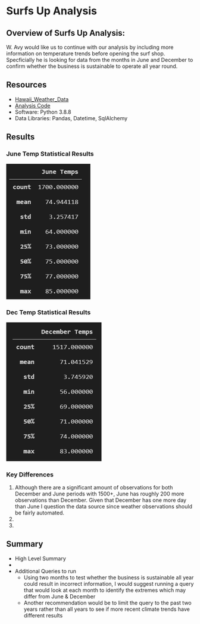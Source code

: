 # Surfs Up Analysis

## Overview of Surfs Up Analysis:

W. Avy would like us to continue with our analysis by including more information on temperature trends before opening the surf shop.  Specficially he is looking for data from the months in June and December to confirm whether the business is sustainable to operate all year round.



## Resources
- [Hawaii_Weather_Data](https://github.com/sbretag/surfs_up/blob/main/hawaii.sqlite)
- [Analysis Code](https://github.com/sbretag/surfs_up/blob/main/SurfsUp_Challenge.ipynb)
- Software: Python 3.8.8
- Data Libraries: Pandas, Datetime, SqlAlchemy

## Results

### June Temp Statistical Results
![](https://github.com/sbretag/surfs_up/blob/main/Resources/june_results.png)

### Dec Temp Statistical Results
![](https://github.com/sbretag/surfs_up/blob/main/Resources/dec_results.png)

### Key Differences

1. Although there are a significant amount of observations for both December and June periods with 1500+, June has roughly 200 more observations than December.  Given that December has one more day than June I question the data source since weather observations should be fairly automated.  
2.
3.

## Summary
- High Level Summary
- 
- Additional Queries to run
  - Using two months to test whether the business is sustainable all year could result in incorrect information, I would suggest running a query that would look at each month to identify the extremes which may differ from June & December
  - Another recommendation would be to limit the query to the past two years rather than all years to see if more recent climate trends have different results
